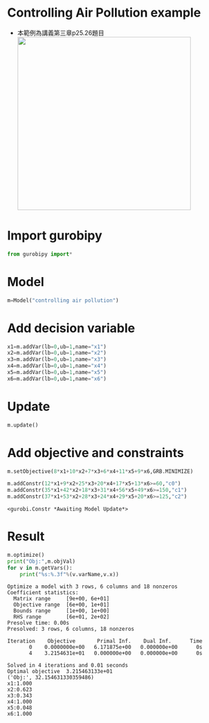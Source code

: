 # Controlling Air Pollution example
- 本範例為講義第三章p25.26題目<br>
<img src="https://github.com/wurmen/Gurobi-Python/blob/master/python-gurobi%20%20model/picture/Controlling%20Air%20Pollution%20example/Controlling%20Air%20Pollution1.png" width="400"><br>

# Import gurobipy


```python
from gurobipy import*
```

# Model


```python
m=Model("controlling air pollution")
```

# Add decision variable


```python
x1=m.addVar(lb=0,ub=1,name="x1")
x2=m.addVar(lb=0,ub=1,name="x2")
x3=m.addVar(lb=0,ub=1,name="x3")
x4=m.addVar(lb=0,ub=1,name="x4")
x5=m.addVar(lb=0,ub=1,name="x5")
x6=m.addVar(lb=0,ub=1,name="x6")
```

# Update


```python
m.update()
```

# Add objective and constraints


```python
m.setObjective(8*x1+10*x2+7*x3+6*x4+11*x5+9*x6,GRB.MINIMIZE)

m.addConstr(12*x1+9*x2+25*x3+20*x4+17*x5+13*x6>=60,"c0")
m.addConstr(35*x1+42*x2+18*x3+31*x4+56*x5+49*x6>=150,"c1")
m.addConstr(37*x1+53*x2+28*x3+24*x4+29*x5+20*x6>=125,"c2")
```




    <gurobi.Constr *Awaiting Model Update*>



# Result


```python
m.optimize()
print("Obj:",m.objVal)
for v in m.getVars():
    print("%s:%.3f"%(v.varName,v.x))
```

    Optimize a model with 3 rows, 6 columns and 18 nonzeros
    Coefficient statistics:
      Matrix range     [9e+00, 6e+01]
      Objective range  [6e+00, 1e+01]
      Bounds range     [1e+00, 1e+00]
      RHS range        [6e+01, 2e+02]
    Presolve time: 0.00s
    Presolved: 3 rows, 6 columns, 18 nonzeros
    
    Iteration    Objective       Primal Inf.    Dual Inf.      Time
           0    0.0000000e+00   6.171875e+00   0.000000e+00      0s
           4    3.2154631e+01   0.000000e+00   0.000000e+00      0s
    
    Solved in 4 iterations and 0.01 seconds
    Optimal objective  3.215463133e+01
    ('Obj:', 32.154631330359486)
    x1:1.000
    x2:0.623
    x3:0.343
    x4:1.000
    x5:0.048
    x6:1.000
    


```python

```
